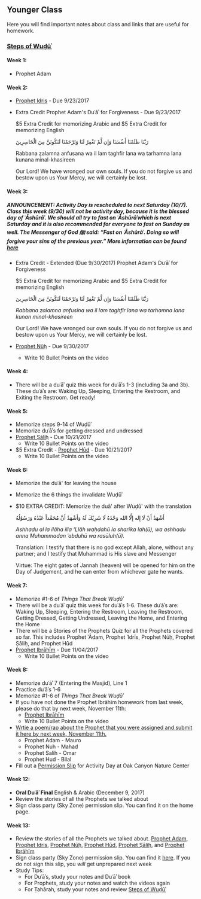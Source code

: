 ## Younger Class

Here you will find important notes about class and links that are useful for homework. 

### [Steps of Wuḍūʾ](https://isocia.github.io/Wu%E1%B8%8D%C5%AB%CA%BE%20Notes)

#### Week 1:
* Prophet Adam

#### Week 2:
* <a href="https://www.youtube.com/watch?v=T2_7Y4Jrg0k" target="_blank">Prophet Idris</a> - Due 9/23/2017
* Extra Credit
    Prophet Adam's Duʿāʾ for Forgiveness - Due 9/23/2017
    
    $5 Extra Credit for memorizing Arabic and $5 Extra Credit for memorizing English
    
    
    رَبَّنَا ظَلَمْنَا أَنفُسَنَا وَإِن لَّمْ تَغْفِرْ لَنَا وَتَرْحَمْنَا لَنَكُونَنَّ مِنَ الْخَاسِرِينَ 
    
    Rabbana ẓalamna anfusana wa il lam taghfir lana wa tarhamna lana kunana minal-khasireen 
    
    Our Lord! We have wronged our own souls. If you do not forgive us and bestow upon us Your Mercy, we will certainly be lost.
   
#### Week 3:
##### ANNOUNCEMENT: Activity Day is rescheduled to next Saturday (10/7). Class this week (9/30) will not be activity day, because it is the blessed day of ʿĀshūrāʾ. We should all try to fast on ʿĀshūrāʾwhich is next Saturday and it is also recommended for everyone to fast on Sunday as well. The Messenger of God ﷺ said: “Fast on ʿĀshūrāʾ. Doing so will forgive your sins of the previous year.” More information can be found <a href="https://servantsofthebeloved.com/writeups/ashura.html" target="_blank">here</a>
* Extra Credit - Extended (Due 9/30/2017)
    Prophet Adam's Duʿāʾ for Forgiveness
    
    $5 Extra Credit for memorizing Arabic and $5 Extra Credit for memorizing English
    
    
    رَبَّنَا ظَلَمْنَا أَنفُسَنَا وَإِن لَّمْ تَغْفِرْ لَنَا وَتَرْحَمْنَا لَنَكُونَنَّ مِنَ الْخَاسِرِينَ 
    
    <i>Rabbana zalamna anfusina wa il lam taghfir lana wa tarhamna lana kunan minal-khasireen</i> 
    
    Our Lord! We have wronged our own souls. If you do not forgive us and bestow upon us Your Mercy, we will certainly be lost.
    
* <a href="https://youtu.be/LGCm2IPlIsU" target="_blank">Prophet Nūḥ</a> - Due 9/30/2017
    * Write 10 Bullet Points on the video

#### Week 4:
* There will be a duʿāʾ quiz this week for duʿāʾs 1-3 (including 3a and 3b). These duʿāʾs are: Waking Up, Sleeping, Entering the Restroom, and Exiting the Restroom. Get ready!

#### Week 5:
* Memorize steps 9-14 of Wuḍūʾ
* Memorize duʿāʾs for getting dressed and undressed
* <a href="https://youtu.be/_RUNc_lZBVA" target="_blank">Prophet Ṣāliḥ</a> - Due 10/21/2017
    * Write 10 Bullet Points on the video
* $5 Extra Credit - <a href="https://youtu.be/o4tcfC9LArs" target="_blank">Prophet Hūd</a> - Due 10/21/2017
    * Write 10 Bullet Points on the video
    
#### Week 6:
* Memorize the duʿā' for leaving the house
* Memorize the 6 things the invalidate Wuḍūʾ
* $10 EXTRA CREDIT: Memorize the duā' after Wuḍū' with the translation
    
    أَشْهَدُ أَنْ لَا إِله إِلَّا الله وَحْدَﻩُ لَا شَرِيْكَ لَهُ وَأَشْهَدُ أَنَّ مُحَمَّداً عَبْدُهُ وَرَسُوْلُهُ
    
    <i>Ashhadu al la ilāha illa ‘Llāh waḥdahū la sharīka lah(ū), wa ashhadu anna Muhammadan ʿabduhū wa rasūluh(ū).</i>

    Translation: I testify that there is no god except Allah, alone, without any partner; and I testify that Muhammad is His slave and Messenger 
    
    Virtue: The eight gates of Jannah (heaven) will be opened for him on the Day of Judgement, and he can enter from whichever          gate he wants.

#### Week 7:
* Memorize #1-6 of _Things That Break Wuḍūʾ_
* There will be a duʿāʾ quiz this week for duʿāʾs 1-6. These duʿāʾs are: Waking Up, Sleeping, Entering the Restroom, Leaving the Restroom, Getting Dressed, Getting Undressed, Leaving the Home, and Entering the Home
* There will be a Stories of the Prophets Quiz for all the Prophets covered so far. This includes Prophet ʾĀdam, Prophet ʾIdrīs, Prophet Nūḥ, Prophet Ṣāliḥ, and Prophet Hūd
* <a href="https://youtu.be/W45DrRGECQE" target="_blank">Prophet Ibrāhīm</a> - Due 11/04/2017
    * Write 10 Bullet Points on the video

#### Week 8:
* Memorize duʿāʾ 7 (Entering the Masjid), Line 1
* Practice duʿāʾs 1-6
* Memorize #1-6 of _Things That Break Wuḍūʾ_
* If you have not done the Prophet Ibrāhīm homework from last week, please do that by next week, November 11th:
    * <a href="https://youtu.be/W45DrRGECQE" target="_blank">Prophet Ibrāhīm</a>
    * Write 10 Bullet Points on the video
* <a href="https://goo.gl/forms/xVUc49i8VVgx23W32" target="_blank">Wrtie a poem/rap about the Prophet that you were assigned and submit it here by next week, November 11th.</a>
    * Prophet Adam - Mauro
    * Prophet Nuh - Mahad
    * Prophet Salih - Omar
    * Prophet Hud - Bilal
* Fill out a <a href="https://drive.google.com/file/d/0B0GbaL8DJzRkTGNsZjVGanIyMlk/view?usp=sharing" target="_blank">Permission Slip</a> for Activity Day at Oak Canyon Nature Center

#### Week 12:
* **Oral Duʿāʾ Final** English & Arabic (December 9, 2017)
* Review the stories of all the Prophets we talked about
* Sign class party (Sky Zone) permission slip. You can find it on the home page.

#### Week 13:
* Review the stories of all the Prophets we talked about. <a href="https://youtu.be/CLuNGk-ughE" target="_blank">Prophet Adam</a>, <a href="https://www.youtube.com/watch?v=T2_7Y4Jrg0k" target="_blank">Prophet Idris</a>, <a href="https://youtu.be/LGCm2IPlIsU" target="_blank">Prophet Nūḥ</a>, <a href="https://youtu.be/o4tcfC9LArs" target="_blank">Prophet Hūd</a>, <a href="https://youtu.be/_RUNc_lZBVA" target="_blank">Prophet Ṣāliḥ</a>, and <a href="https://youtu.be/W45DrRGECQE" target="_blank">Prophet Ibrāhīm</a>
* Sign class party (Sky Zone) permission slip. You can find it <a href="https://goo.gl/oQC6Rj" target="_blank">here</a>. If you do not sign this slip, you _will_ get unprepared next week
* Study Tips:
    * For Duʿāʾs, study your notes and Duʿāʾ book
    * For Prophets, study your notes and watch the videos again
    * For Ṭahārah, study your notes and review <a href="https://isocia.github.io/Wu%E1%B8%8D%C5%AB%CA%BE%20Notes" target="_blank">Steps of Wuḍūʾ</a>
